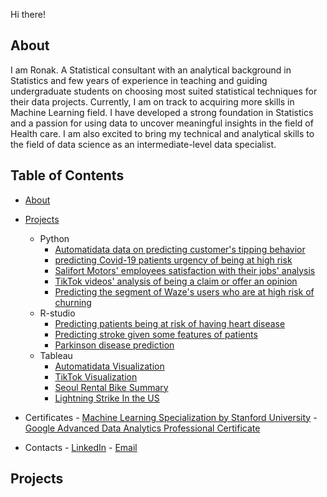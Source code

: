 Hi there!
## About
I am Ronak. A Statistical consultant with an analytical background in Statistics and few years of experience in teaching and guiding undergraduate students on choosing most suited statistical techniques for their data projects. Currently, I am on track to acquiring more skills in Machine Learning field. I have developed a strong foundation in Statistics and a passion for using data to uncover meaningful insights in the field of Health care. I am also excited to bring my technical and analytical skills to the field of data science as an intermediate-level data specialist.


## Table of Contents
- [About](https://github.com/RoniF-pixel/Data-Analytics-Portfolio#about)
- [Projects](https://github.com/RoniF-pixel/Data-Analytics-Portfolio#projects)
    - Python
       - [Automatidata data on predicting customer's tipping behavior](https://github.com/RoniF-pixel/Projects/tree/main/Automatidata)
       - [predicting Covid-19 patients urgency of being at high risk](https://github.com/RoniF-pixel/Projects/tree/main/Covid-19)
       - [Salifort Motors' employees satisfaction with their jobs' analysis](https://github.com/RoniF-pixel/Projects/tree/main/Salifort%20Motors)
       - [TikTok videos' analysis of being a claim or offer an opinion](https://github.com/RoniF-pixel/Projects/tree/main/TikTok)
       - [Predicting the segment of Waze's users who are at high risk of churning](https://github.com/RoniF-pixel/Projects/tree/main/Waze)
    - R-studio
       - [Predicting patients being at risk of having heart disease](https://github.com/RoniF-pixel/R-projects/tree/main/Heart%20Rate)
       - [Predicting stroke given some features of patients](https://github.com/RoniF-pixel/R-projects/tree/main/Stroke%20Prediction)
       - [Parkinson disease prediction](https://github.com/RoniF-pixel/R-projects/tree/main/Parkinson%20Disease)
    - Tableau
       - [Automatidata Visualization](https://public.tableau.com/app/profile/ronak.fathi/viz/Automatidataproject_17092831021750/Sheet2)
       - [TikTok Visualization](https://public.tableau.com/app/profile/ronak.fathi/viz/TikTokProject_17092911172030/Story1)
       - [Seoul Rental Bike Summary](https://public.tableau.com/app/profile/ronak.fathi/viz/seoul-rental-bikes/Dashboard1)
       - [Lightning Strike In the US](https://public.tableau.com/app/profile/ronak.fathi/viz/nos-2009-2018/Dashboard4)
    

 - Certificates
       - [Machine Learning Specialization by Stanford University](https://coursera.org/share/55be9360748683122474a7118bd764f2)
       - [Google Advanced Data Analytics Professional Certificate](https://www.credly.com/badges/53b0562d-9aab-4204-8b5d-f520890b456a/linked_in?t=scnypb) 
 - Contacts
       - [LinkedIn](https://www.linkedin.com/in/ronak-fathi/)
       - [Email](ronakfstat@gmail.com)





## Projects

